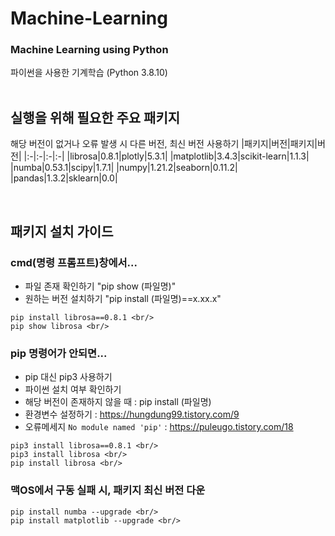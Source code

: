 # Machine-Learning
### Machine Learning using Python 
파이썬을 사용한 기계학습 (Python 3.8.10)
<br/><br/>

## 실행을 위해 필요한 주요 패키지 <br/>
해당 버전이 없거나 오류 발생 시 다른 버전, 최신 버전 사용하기
|패키지|버전|패키지|버전|
|:-|:-|:-|:-|
|librosa|0.8.1|plotly|5.3.1|
|matplotlib|3.4.3|scikit-learn|1.1.3|
|numba|0.53.1|scipy|1.7.1|
|numpy|1.21.2|seaborn|0.11.2|
|pandas|1.3.2|sklearn|0.0|

<br/>

## 패키지 설치 가이드 <br/>
### cmd(명령 프롬프트)창에서...
- 파일 존재 확인하기 "pip show (파일명)" <br/>
- 원하는 버전 설치하기 "pip install (파일명)==x.xx.x" <br/>
```
pip install librosa==0.8.1 <br/>
pip show librosa <br/>
```
### pip 명령어가 안되면... 
- pip 대신 pip3 사용하기 <br/>
- 파이썬 설치 여부 확인하기 <br/>
- 해당 버전이 존재하지 않을 때 : pip install (파일명) <br/>
- 환경변수 설정하기 : https://hungdung99.tistory.com/9 <br/>
- 오류메세지 `No module named 'pip'` : https://puleugo.tistory.com/18 <br/>
```
pip3 install librosa==0.8.1 <br/>
pip3 install librosa <br/>
pip install librosa <br/>
```
### 맥OS에서 구동 실패 시, 패키지 최신 버전 다운 <br/>
```
pip install numba --upgrade <br/>
pip install matplotlib --upgrade <br/>
```
